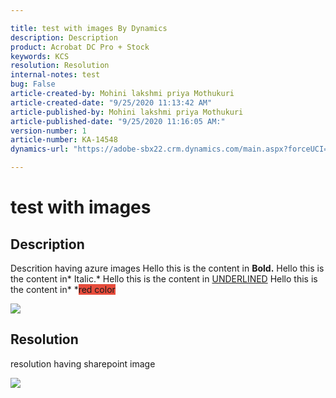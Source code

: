 ```yaml
---

title: test with images By Dynamics
description: Description  
product: Acrobat DC Pro + Stock   
keywords: KCS  
resolution: Resolution  
internal-notes: test  
bug: False  
article-created-by: Mohini lakshmi priya Mothukuri  
article-created-date: "9/25/2020 11:13:42 AM"
article-published-by: Mohini lakshmi priya Mothukuri  
article-published-date: "9/25/2020 11:16:05 AM:"  
version-number: 1  
article-number: KA-14548
dynamics-url: "https://adobe-sbx22.crm.dynamics.com/main.aspx?forceUCI=1&pagetype=entityrecord&etn=knowledgearticle&id=89393425-20ff-ea11-a815-000d3a102a06"

---
```


# test with images

## Description

Descrition having azure images  Hello this is the content in **Bold.** Hello this is the content in* Italic.*  Hello this is the content in <u>UNDERLINED</u> Hello this is the content in* *<span style="background-color:#e74c3c;">red color</span>

 ![](/api/data/v9.0/msdyn_knowledgearticleimages%28c1083255-20ff-ea11-a815-000d3a102a06%29/msdyn_blobfile/$value)

## Resolution

resolution having sharepoint image

![](https://adobe.sharepoint.com/sites/D365Attachments-Non-Prod/knowledgearticle/test%20with%20images_8939342520FFEA11A815000D3A102A06/add_column.PNG)
